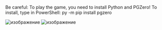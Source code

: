Be careful: To play the game, you need to install Python and PGZero!
To install, type in PowerShell:
py -m pip install pgzero

![изображение](https://github.com/user-attachments/assets/c679e7e4-d6f8-4222-b842-84ef6ca16a00)
![изображение](https://github.com/user-attachments/assets/c1c28a28-5565-40d8-9871-47cac009a292)
